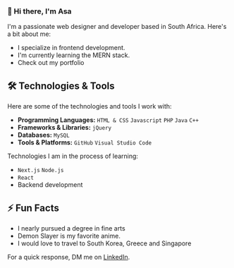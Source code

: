 ### 👋 Hi there, I'm Asa

I'm a passionate web designer and developer based in South Africa. Here's a bit about me:

- I specialize in frontend development.
- I'm currently learning the MERN stack.
- Check out my portfolio

## 🛠️ Technologies & Tools

Here are some of the technologies and tools I work with:

- **Programming Languages:** `HTML & CSS` `Javascript` `PHP` `Java` `C++`
- **Frameworks & Libraries:** `jQuery`
- **Databases:** `MySQL`
- **Tools & Platforms:** `GitHub` `Visual Studio Code`

Technologies I am in the process of learning:
- `Next.js` `Node.js`
- `React`
- Backend development

## ⚡ Fun Facts

- I nearly pursued a degree in fine arts
- Demon Slayer is my favorite anime.
- I would love to travel to South Korea, Greece and Singapore


For a quick response, DM me on [LinkedIn](https://www.linkedin.com/in/asa-siphuma-07397b262/).

<!--
**Supaweird0/Supaweird0** is a ✨ _special_ ✨ repository because its `README.md` (this file) appears on your GitHub profile.

Here are some ideas to get you started:

- 🔭 I’m currently working on ...
- 🌱 I’m currently learning ...
- 👯 I’m looking to collaborate on ...
- 🤔 I’m looking for help with ...
- 💬 Ask me about ...
- 📫 How to reach me: ...
- 😄 Pronouns: ...
- ⚡ Fun fact: ...
-->
